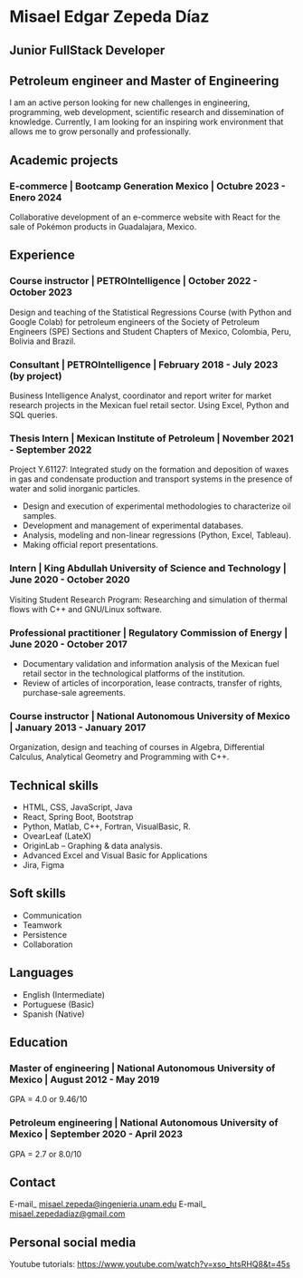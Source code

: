 # Misael Edgar Zepeda Díaz
## Junior FullStack Developer
## Petroleum engineer and Master of Engineering
I am an active person looking for new challenges in engineering, programming, web development, scientific research and dissemination of knowledge. Currently, I am looking for an inspiring work environment that allows me to grow personally and professionally.

## Academic projects
### E-commerce | Bootcamp Generation Mexico | Octubre 2023 - Enero 2024
Collaborative development of an e-commerce website with React for the sale of Pokémon products in Guadalajara, Mexico.

## Experience
### Course instructor | PETROIntelligence | October 2022 - October 2023
Design and teaching of the Statistical Regressions Course (with Python and Google Colab) for petroleum engineers of the Society of Petroleum Engineers (SPE) Sections and Student Chapters of Mexico, Colombia, Peru, Bolivia and Brazil.

### Consultant | PETROIntelligence | February 2018 - July 2023 (by project)
Business Intelligence Analyst, coordinator and report writer for market research projects in the Mexican fuel retail sector. Using Excel, Python and SQL queries.

### Thesis Intern | Mexican Institute of Petroleum | November 2021 - September 2022
Project Y.61127: Integrated study on the formation and deposition of waxes in gas and condensate production and transport systems in the presence of water and solid inorganic particles.
- Design and execution of experimental methodologies to characterize oil samples.
- Development and management of experimental databases.
- Analysis, modeling and non-linear regressions (Python, Excel, Tableau).
- Making official report presentations.

### Intern | King Abdullah University of Science and Technology | June 2020 - October 2020
Visiting Student Research Program: Researching and simulation of thermal flows with C++ and GNU/Linux software.

### Professional practitioner | Regulatory Commission of Energy | June 2020 - October 2017
- Documentary validation and information analysis of the Mexican fuel retail sector in the technological platforms of the institution.
- Review of articles of incorporation, lease contracts, transfer of rights, purchase-sale agreements.

### Course instructor | National Autonomous University of Mexico | January 2013 - January 2017
Organization, design and teaching of courses in Algebra, Differential Calculus, Analytical Geometry and Programming with C++.

## Technical skills
- HTML, CSS, JavaScript, Java
- React, Spring Boot, Bootstrap
- Python, Matlab, C++, Fortran, VisualBasic, R.
- OvearLeaf (LateX)
- OriginLab – Graphing & data analysis.
- Advanced Excel and Visual Basic for Applications
- Jira, Figma
  
## Soft skills
- Communication
- Teamwork
- Persistence
- Collaboration

## Languages
- English (Intermediate)
- Portuguese (Basic)
- Spanish (Native)

## Education
### Master of engineering | National Autonomous University of Mexico | August 2012 - May 2019
GPA = 4.0 or 9.46/10
### Petroleum engineering | National Autonomous University of Mexico | September 2020 - April 2023
GPA = 2.7 or 8.0/10
## Contact
E-mail_ misael.zepeda@ingenieria.unam.edu
E-mail_ misael.zepedadiaz@gmail.com

## Personal social media
Youtube tutorials: https://www.youtube.com/watch?v=xso_htsRHQ8&t=45s



